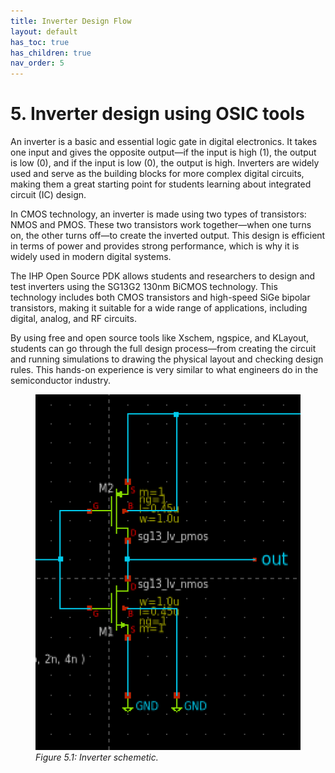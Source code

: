 ```yaml
---
title: Inverter Design Flow
layout: default
has_toc: true
has_children: true
nav_order: 5
---
```


# 5. Inverter design using OSIC tools

An inverter is a basic and essential logic gate in digital electronics. It takes one input and gives the opposite output—if the input is high (1), the output is low (0), and if the input is low (0), the output is high. Inverters are widely used and serve as the building blocks for more complex digital circuits, making them a great starting point for students learning about integrated circuit (IC) design.

In CMOS technology, an inverter is made using two types of transistors: NMOS and PMOS. These two transistors work together—when one turns on, the other turns off—to create the inverted output. This design is efficient in terms of power and provides strong performance, which is why it is widely used in modern digital systems.

The IHP Open Source PDK allows students and researchers to design and test inverters using the SG13G2 130nm BiCMOS technology. This technology includes both CMOS transistors and high-speed SiGe bipolar transistors, making it suitable for a wide range of applications, including digital, analog, and RF circuits.

By using free and open source tools like Xschem, ngspice, and KLayout, students can go through the full design process—from creating the circuit and running simulations to drawing the physical layout and checking design rules. This hands-on experience is very similar to what engineers do in the semiconductor industry.

<figure>
  <img src="./images/inverter_design/inverter.png" alt="inverter schemetic" width="500">
  <figcaption><em>Figure 5.1: Inverter schemetic.</em></figcaption>
</figure>
